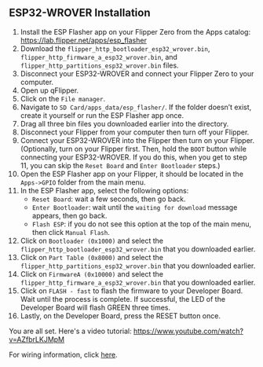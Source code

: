 ## ESP32-WROVER Installation
1. Install the ESP Flasher app on your Flipper Zero from the Apps catalog: https://lab.flipper.net/apps/esp_flasher
2. Download the `flipper_http_bootloader_esp32_wrover.bin`, `flipper_http_firmware_a_esp32_wrover.bin`, and `flipper_http_partitions_esp32_wrover.bin` files.
3. Disconnect your ESP32-WROVER and connect your Flipper Zero to your computer.
4. Open up qFlipper.
5. Click on the `File manager`.
6. Navigate to `SD Card/apps_data/esp_flasher/`. If the folder doesn’t exist, create it yourself or run the ESP Flasher app once.
7. Drag all three bin files you downloaded earlier into the directory.
8. Disconnect your Flipper from your computer then turn off your Flipper.
9. Connect your ESP32-WROVER into the Flipper then turn on your Flipper. (Optionally, turn on your Flipper first. Then, hold the `BOOT` button while connecting your ESP32-WROVER. If you do this, when you get to step 11, you can skip the `Reset Board` and `Enter Bootloader` steps.)
10. Open the ESP Flasher app on your Flipper, it should be located in the `Apps->GPIO` folder from the main menu. 
11. In the ESP Flasher app, select the following options:
    - `Reset Board`: wait a few seconds, then go back.
    - `Enter Bootloader`: wait until the `waiting for download` message appears, then go back.
    - `Flash ESP`: if you do not see this option at the top of the main menu, then click `Manual Flash`.
13. Click on `Bootloader (0x1000)` and select the `flipper_http_bootloader_esp32_wrover.bin` that you downloaded earlier.
14. Click on `Part Table (0x8000)` and select the `flipper_http_partitions_esp32_wrover.bin` that you downloaded earlier.
15. Click on `FirmwareA (0x10000)` and select the `flipper_http_firmware_a_esp32_wrover.bin` that you downloaded earlier.
16. Click on `FLASH - fast` to flash the firmware to your Developer Board. Wait until the process is complete. If successful, the LED of the Developer Board will flash GREEN three times.
17. Lastly, on the Developer Board, press the RESET button once.

You are all set. Here's a video tutorial: https://www.youtube.com/watch?v=AZfbrLKJMpM

For wiring information, click [here](https://github.com/jblanked/FlipperHTTP?tab=readme-ov-file#wiring).